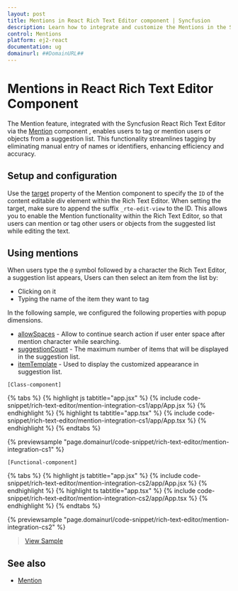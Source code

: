 ```yaml
---
layout: post
title: Mentions in React Rich Text Editor component | Syncfusion
description: Learn how to integrate and customize the Mentions in the Syncfusion React Rich Text Editor component of Syncfusion Essential JS 2 and more.
control: Mentions
platform: ej2-react
documentation: ug
domainurl: ##DomainURL##
---
```


# Mentions in React Rich Text Editor Component

The Mention feature, integrated with the Syncfusion React Rich Text Editor via the [Mention](https://ej2.syncfusion.com/react/documentation/mention/getting-started/) component , enables users to tag or mention users or objects from a suggestion list. This functionality streamlines tagging by eliminating manual entry of names or identifiers, enhancing efficiency and accuracy.

## Setup and configuration

Use the [target](https://ej2.syncfusion.com/react/documentation/api/mention/#target) property of the Mention component to specify the `ID` of the content editable div element within the Rich Text Editor. When setting the target, make sure to append the suffix `_rte-edit-view` to the ID. This allows you to enable the Mention functionality within the Rich Text Editor, so that users can mention or tag other users or objects from the suggested list while editing the text.

## Using mentions

When users type the `@` symbol followed by a character the Rich Text Editor, a suggestion list appears, Users can then select an item from the list by:

* Clicking on it
* Typing the name of the item they want to tag

In the following sample, we configured the following properties with popup dimensions.

* [allowSpaces](https://ej2.syncfusion.com/react/documentation/api/mention/#allowspaces) - Allow to continue search action if user enter space after mention character while searching.
* [suggestionCount](https://ej2.syncfusion.com/react/documentation/api/mention/#suggestioncount) - The maximum number of items that will be displayed in the suggestion list.
* [itemTemplate](https://ej2.syncfusion.com/react/documentation/api/mention/#itemtemplate) - Used to display the customized appearance in suggestion list.

`[Class-component]`

{% tabs %}
{% highlight js tabtitle="app.jsx" %}
{% include code-snippet/rich-text-editor/mention-integration-cs1/app/App.jsx %}
{% endhighlight %}
{% highlight ts tabtitle="app.tsx" %}
{% include code-snippet/rich-text-editor/mention-integration-cs1/app/App.tsx %}
{% endhighlight %}
{% endtabs %}

 {% previewsample "page.domainurl/code-snippet/rich-text-editor/mention-integration-cs1" %}

`[Functional-component]`

{% tabs %}
{% highlight js tabtitle="app.jsx" %}
{% include code-snippet/rich-text-editor/mention-integration-cs2/app/App.jsx %}
{% endhighlight %}
{% highlight ts tabtitle="app.tsx" %}
{% include code-snippet/rich-text-editor/mention-integration-cs2/app/App.tsx %}
{% endhighlight %}
{% endtabs %}

 {% previewsample "page.domainurl/code-snippet/rich-text-editor/mention-integration-cs2" %}

> [View Sample](https://ej2.syncfusion.com/react/demos/#/bootstrap5/rich-text-editor/mention-integration)

## See also

* [Mention](https://ej2.syncfusion.com/react/documentation/mention/getting-started/)